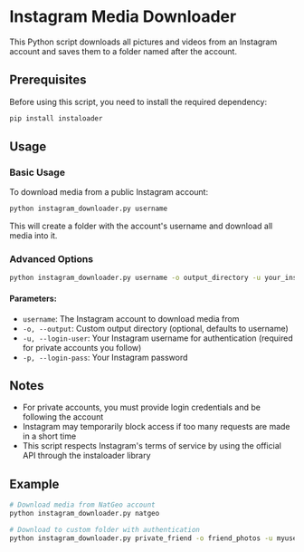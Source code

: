# Instagram Media Downloader

This Python script downloads all pictures and videos from an Instagram account and saves them to a folder named after the account.

## Prerequisites

Before using this script, you need to install the required dependency:

```bash
pip install instaloader
```

## Usage

### Basic Usage

To download media from a public Instagram account:

```bash
python instagram_downloader.py username
```

This will create a folder with the account's username and download all media into it.

### Advanced Options

```bash
python instagram_downloader.py username -o output_directory -u your_instagram_username -p your_instagram_password
```

#### Parameters:

- `username`: The Instagram account to download media from
- `-o, --output`: Custom output directory (optional, defaults to username)
- `-u, --login-user`: Your Instagram username for authentication (required for private accounts you follow)
- `-p, --login-pass`: Your Instagram password

## Notes

- For private accounts, you must provide login credentials and be following the account
- Instagram may temporarily block access if too many requests are made in a short time
- This script respects Instagram's terms of service by using the official API through the instaloader library

## Example

```bash
# Download media from NatGeo account
python instagram_downloader.py natgeo

# Download to custom folder with authentication
python instagram_downloader.py private_friend -o friend_photos -u myusername -p mypassword
```
